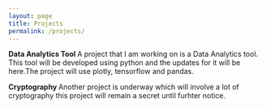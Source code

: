 ```yaml
---
layout: page
title: Projects
permalink: /projects/
---
```


<b> Data Analytics Tool </b>
A project that I am working on is a Data Analytics tool. This tool will be developed using python and the updates for it will be here.The project will use plotly, tensorflow and pandas.

<b> Cryptography </b>
Another project is underway which will involve a lot of cryptography this project will remain a secret until furhter notice. 
